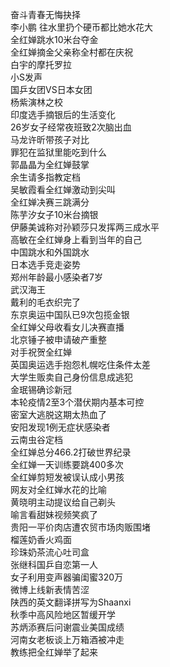 奋斗青春无悔抉择  
李小鹏 往水里扔个硬币都比她水花大  
全红婵跳水10米台夺金  
全红婵摘金父亲称全村都在庆祝  
白宇的摩托罗拉  
小S发声  
国乒女团VS日本女团  
杨紫演林之校  
印度选手摘银后的生活变化  
26岁女子经常夜班致2次脑出血  
马龙许昕带孩子对比  
罪犯在监狱里能吃到什么  
郭晶晶为全红婵鼓掌  
余生请多指教定档  
吴敏霞看全红婵激动到尖叫  
全红婵决赛三跳满分  
陈芋汐女子10米台摘银  
伊藤美诚称对孙颖莎只发挥两三成水平  
高敏在全红婵身上看到当年的自己  
中国跳水和外国跳水  
日本选手竞走姿势  
郑州年龄最小感染者7岁  
武汉海王  
戴利的毛衣织完了  
东京奥运中国队已9次包揽金银  
全红婵父母收看女儿决赛直播  
北京锤子被申请破产重整  
对手祝贺全红婵  
英国奥运选手抱怨札幌吃住条件太差  
大学生贩卖自己身份信息成逃犯  
金珉锡确诊新冠  
本轮疫情2至3个潜伏期内基本可控  
密室大逃脱这期太热血了  
安阳发现1例无症状感染者  
云南虫谷定档  
全红婵总分466.2打破世界纪录  
全红婵一天训练要跳400多次  
全红婵剪短发被误认成小男孩  
网友对全红婵水花的比喻  
黄晓明主动提议给自己剃头  
喻言看甜妹视频笑疯了  
贵阳一平价肉店遭农贸市场肉贩围堵  
榴莲奶香火鸡面  
珍珠奶茶流心吐司盒  
张继科国乒自恋第一人  
女子利用变声器骗闺蜜320万  
微博上线新表情苦涩  
陕西的英文翻译拼写为Shaanxi  
秋季中高风险地区暂缓开学  
苏炳添赛后问谢震业美国成绩  
河南女老板谈上万箱酒被冲走  
教练把全红婵举了起来  
